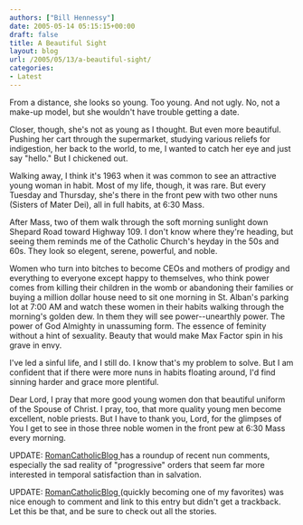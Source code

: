 ```yaml
---
authors: ["Bill Hennessy"]
date: 2005-05-14 05:15:15+00:00
draft: false
title: A Beautiful Sight
layout: blog
url: /2005/05/13/a-beautiful-sight/
categories:
- Latest
---
```


From a distance, she looks so young.   Too young.  And not ugly.  No, not a make-up model, but she wouldn't have trouble getting a date.

Closer, though, she's not as young as I thought.  But even more beautiful.  Pushing her cart through the supermarket, studying various reliefs for indigestion, her back to the world, to me, I wanted to catch her eye and just say "hello."  But I chickened out.

Walking away, I think it's 1963 when it was common to see an attractive young woman in habit.  Most of my life, though, it was rare.  But every Tuesday and Thursday, she's there in the front pew with two other nuns (Sisters of Mater Dei), all in full habits, at 6:30 Mass.

After Mass, two of them walk through the soft morning sunlight down Shepard Road toward Highway 109.  I don't know where they're heading, but seeing them reminds me of the Catholic Church's heyday in the 50s and 60s.  They look so elegent, serene, powerful, and noble.

Women who turn into bitches to become CEOs and mothers of prodigy and everything to everyone except happy to themselves, who think power comes from killing their children in the womb or abandoning their families or buying a million dollar house need to sit one morning in St. Alban's parking lot at 7:00 AM and watch these women in their habits walking through the morning's golden dew.  In them they will see power--unearthly power.  The power of God Almighty in unassuming form.  The essence of feminity without a hint of sexuality.  Beauty that would make Max Factor spin in his grave in envy.

I've led a sinful life, and I still do.  I know that's my problem to solve.  But I am confident that if there were more nuns in habits floating around, I'd find sinning harder and grace more plentiful.

Dear Lord, I pray that more good young women don that beautiful uniform of the Spouse of Christ.  I pray, too, that more quality young men become excellent, noble priests.  But I have to thank you, Lord, for the glimpses of You I get to see in those three noble women in the front pew at 6:30 Mass every morning.

UPDATE:
[RomanCatholicBlog ](https://romancatholicblog.typepad.com/roman_catholic_blog/2005/05/more_nunsense.html)has a roundup of recent nun comments, especially the sad reality of "progressive" orders that seem far more interested in temporal satisfaction than in salvation.

UPDATE:
[RomanCatholicBlog ](https://romancatholicblog.typepad.com/roman_catholic_blog/2005/05/america_needs_n.html)(quickly becoming one of my favorites) was nice enough to comment and link to this entry but didn't get a trackback. Let this be that, and be sure to check out all the stories.
